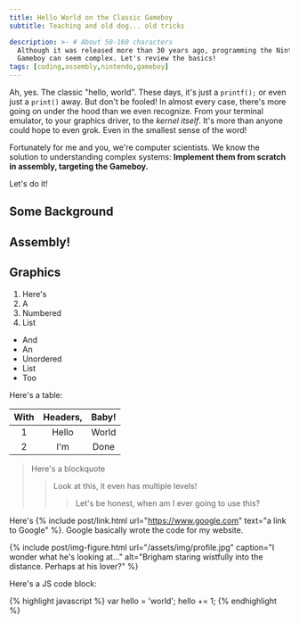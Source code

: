 ```yaml
---
title: Hello World on the Classic Gameboy
subtitle: Teaching and old dog... old tricks

description: >- # About 50-160 characters
  Although it was released more than 30 years ago, programming the Nintendo
  Gameboy can seem complex. Let's review the basics!
tags: [coding,assembly,nintendo,gameboy]
---
```


Ah, yes. The classic "hello, world". These days, it's just a `printf();` or
even just a `print()` away. But don't be fooled! In almost every case, there's
more going on under the hood than we even recognize. From your terminal
emulator, to your graphics driver, to the _kernel itself_. It's more than
anyone could hope to even grok. Even in the smallest sense of the word!

Fortunately for me and you, we're computer scientists. We know the solution to
understanding complex systems: **Implement them from scratch in assembly, targeting
the Gameboy.**

Let's do it!

## Some Background



## Assembly!



## Graphics

1. Here's
2. A
3. Numbered
4. List

- And
- An
- Unordered
- List
- Too

Here's a table:

<div class="table-responsive" markdown="1">

|With  |Headers,  |Baby!  |
|:----:|:--------:|:-----:|
| 1    | Hello    | World |
| 2    | I'm      | Done  |

</div>

> Here's a blockquote
> > Look at this, it even has multiple levels!
> > > Let's be honest, when am I ever going to use this?

Here's {% include post/link.html url="https://www.google.com" text="a link to Google" %}. Google basically wrote the code for my website.

{% include post/img-figure.html 
	url="/assets/img/profile.jpg"
	caption="I wonder what he's looking at..."
	alt="Brigham staring wistfully into the distance. Perhaps at his lover?"
%}

Here's a JS code block:

{% highlight javascript %}
var hello = 'world';
hello += 1;
{% endhighlight %}
